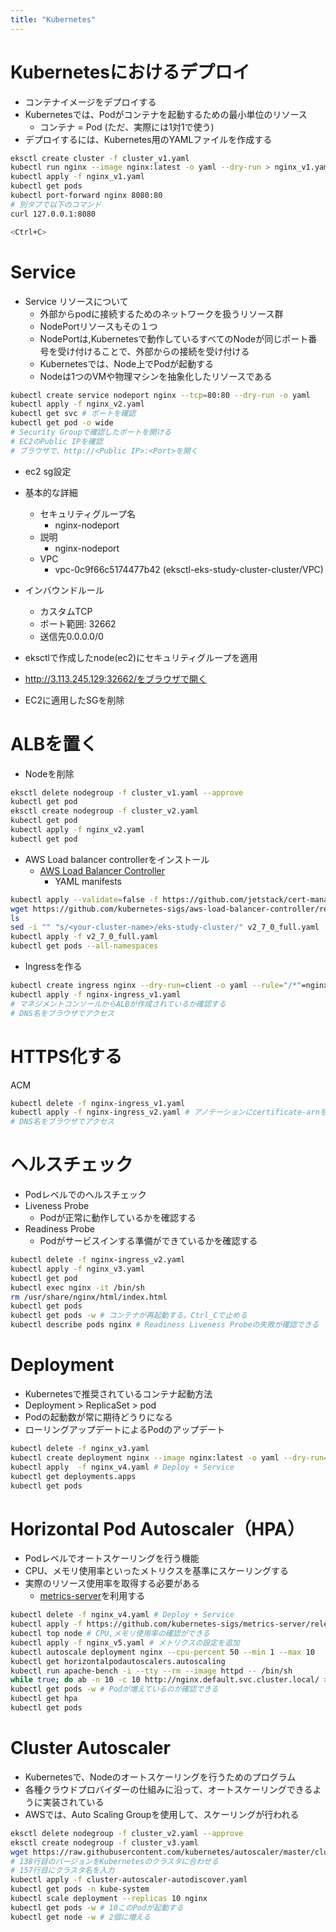 ```yaml
---
title: "Kubernetes"
---
```


# Kubernetesにおけるデプロイ

- コンテナイメージをデプロイする
- Kubernetesでは、Podがコンテナを起動するための最小単位のリソース
  - コンテナ = Pod (ただ、実際には1対1で使う)
- デプロイするには、Kubernetes用のYAMLファイルを作成する

```bash
eksctl create cluster -f cluster_v1.yaml
kubectl run nginx --image nginx:latest -o yaml --dry-run > nginx_v1.yaml
kubectl apply -f nginx_v1.yaml
kubectl get pods
kubectl port-forward nginx 8080:80
# 別タブで以下のコマンド
curl 127.0.0.1:8080

<Ctrl+C>
```

# Service

- Service リソースについて
  - 外部からpodに接続するためのネットワークを扱うリソース群
  - NodePortリソースもその１つ
  - NodePortは,Kubernetesで動作しているすべてのNodeが同じポート番号を受け付けることで、外部からの接続を受け付ける
  - Kubernetesでは、Node上でPodが起動する
  - Nodeは1つのVMや物理マシンを抽象化したリソースである


```bash
kubectl create service nodeport nginx --tcp=80:80 --dry-run -o yaml
kubectl apply -f nginx_v2.yaml
kubectl get svc # ポートを確認
kubectl get pod -o wide
# Security Groupで確認したポートを開ける
# EC2のPublic IPを確認
# ブラウザで、http://<Public IP>:<Port>を開く
```

- ec2 sg設定
- 基本的な詳細
  - セキュリティグループ名
    - nginx-nodeport
  - 説明
    - nginx-nodeport
  - VPC
    - vpc-0c9f66c5174477b42 (eksctl-eks-study-cluster-cluster/VPC)
- インバウンドルール
  - カスタムTCP
  - ポート範囲: 32662
  - 送信先0.0.0.0/0

- eksctlで作成したnode(ec2)にセキュリティグループを適用
- http://3.113.245.129:32662/をブラウザで開く
- EC2に適用したSGを削除

# ALBを置く

- Nodeを削除

```bash
eksctl delete nodegroup -f cluster_v1.yaml --approve
kubectl get pod
eksctl create nodegroup -f cluster_v2.yaml
kubectl get pod
kubectl apply -f nginx_v2.yaml
kubectl get pod
```

- AWS Load balancer controllerをインストール
  - [AWS Load Balancer Controller](https://kubernetes-sigs.github.io/aws-load-balancer-controller/v2.7/deploy/installation/#add-controller-to-cluster)
    - YAML manifests

```bash
kubectl apply --validate=false -f https://github.com/jetstack/cert-manager/releases/download/v1.12.3/cert-manager.yaml
wget https://github.com/kubernetes-sigs/aws-load-balancer-controller/releases/download/v2.7.0/v2_7_0_full.yaml
ls
sed -i "" "s/<your-cluster-name>/eks-study-cluster/" v2_7_0_full.yaml
kubectl apply -f v2_7_0_full.yaml
kubectl get pods --all-namespaces
```

- Ingressを作る
```bash
kubectl create ingress nginx --dry-run=client -o yaml --rule="/*"=nginx:80 > nginx-ingress_v1.yaml
kubectl apply -f nginx-ingress_v1.yaml
# マネジメントコンソールからALBが作成されているか確認する
# DNS名をブラウザでアクセス
```

# HTTPS化する

ACM

```bash
kubectl delete -f nginx-ingress_v1.yaml
kubectl apply -f nginx-ingress_v2.yaml # アノテーションにcertificate-arnを追加
# DNS名をブラウザでアクセス
```


# ヘルスチェック

- Podレベルでのヘルスチェック
- Liveness Probe
  - Podが正常に動作しているかを確認する
- Readiness Probe
  - Podがサービスインする準備ができているかを確認する

```bash
kubectl delete -f nginx-ingress_v2.yaml
kubectl apply -f nginx_v3.yaml
kubectl get pod
kubectl exec nginx -it /bin/sh
rm /usr/share/nginx/html/index.html
kubectl get pods
kubectl get pods -w # コンテナが再起動する。Ctrl_Cで止める
kubectl describe pods nginx # Readiness Liveness Probeの失敗が確認できる
```

# Deployment

- Kubernetesで推奨されているコンテナ起動方法
- Deployment > ReplicaSet > pod
- Podの起動数が常に期待どうりになる
- ローリングアップデートによるPodのアップデート

```bash
kubectl delete -f nginx_v3.yaml
kubectl create deployment nginx --image nginx:latest -o yaml --dry-run=client
kubectl apply  -f nginx_v4.yaml # Deploy + Service
kubectl get deployments.apps
kubectl get pods
```

# Horizontal Pod Autoscaler（HPA）

- Podレベルでオートスケーリングを行う機能
- CPU、メモリ使用率といったメトリクスを基準にスケーリングする
- 実際のリソース使用率を取得する必要がある
  - [metrics-server](https://github.com/kubernetes-sigs/metrics-server)を利用する


```bash
kubectl delete -f nginx_v4.yaml # Deploy + Service
kubectl apply -f https://github.com/kubernetes-sigs/metrics-server/releases/latest/download/components.yaml
kubectl top node # CPU,メモリ使用率の確認ができる
kubectl apply -f nginx_v5.yaml # メトリクスの設定を追加
kubectl autoscale deployment nginx --cpu-percent 50 --min 1 --max 10
kubectl get horizontalpodautoscalers.autoscaling
kubectl run apache-bench -i --tty --rm --image httpd -- /bin/sh
while true; do ab -n 10 -c 10 http://nginx.default.svc.cluster.local/ > /dev/null; done
kubectl get pods -w # Podが増えているのが確認できる
kubectl get hpa
kubectl get pods
```

# Cluster Autoscaler

- Kubernetesで、Nodeのオートスケーリングを行うためのプログラム
- 各種クラウドプロバイダーの仕組みに沿って、オートスケーリングできるように実装されている
- AWSでは、Auto Scaling Groupを使用して、スケーリングが行われる

```bash
eksctl delete nodegroup -f cluster_v2.yaml --approve
eksctl create nodegroup -f cluster_v3.yaml
wget https://raw.githubusercontent.com/kubernetes/autoscaler/master/cluster-autoscaler/cloudprovider/aws/examples/cluster-autoscaler-autodiscover.yaml
# 138行目のバージョンをKubernetesのクラスタに合わせる
# 157行目にクラスタ名を入力
kubectl apply -f cluster-autoscaler-autodiscover.yaml
kubectl get pods -n kube-system
kubectl scale deployment --replicas 10 nginx
kubectl get pods -w # 10このPodが起動する
kubectl get node -w # 2個に増える
```
